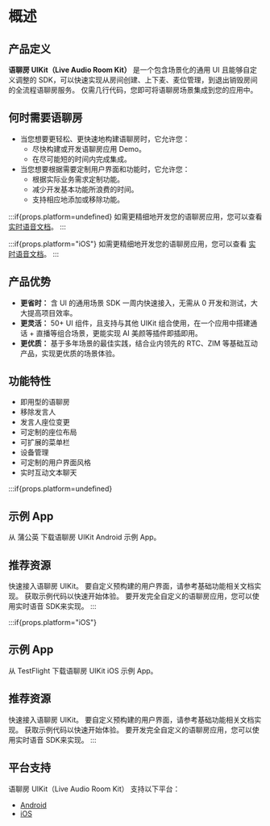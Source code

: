 # 概述

## 产品定义

**语聊房 UIKit（Live Audio Room Kit）** 是一个包含场景化的通用 UI 且能够自定义调整的 SDK，可以快速实现从房间创建、上下麦、麦位管理，到退出销毁房间的全流程语聊房服务。 仅需几行代码，您即可将语聊房场景集成到您的应用中。


## 何时需要语聊房

- 当您想要更轻松、更快速地构建语聊房时，它允许您：
  - 尽快构建或开发语聊房应用 Demo。
  - 在尽可能短的时间内完成集成。
- 当您想要根据需要定制用户界面和功能时，它允许您：
  - 根据实际业务需求定制功能。
  - 减少开发基本功能所浪费的时间。
  - 支持相应地添加或移除功能。

:::if{props.platform=undefined}
如需更精细地开发您的语聊房应用，您可以查看 [实时语音文档](https://doc-zh.zego.im/article/overview?key=ExpressAudioSDK&platform=android&language=java)。
:::

:::if{props.platform="iOS"}
如需更精细地开发您的语聊房应用，您可以查看 [实时语音文档](https://doc-zh.zego.im/article/overview?key=ExpressAudioSDK&platform=ios&language=objective-c)。
:::

## 产品优势

-  **更省时：** 含 UI 的通用场景 SDK 一周内快速接入，无需从 0 开发和测试，大大提高项目效率。
- **更灵活：** 50+ UI 组件，且支持与其他 UIKit 组合使用，在一个应用中搭建通话 + 直播等组合场景，更能实现 AI 美颜等插件即插即用。
- **更优质：** 基于多年场景的最佳实践，结合业内领先的 RTC、ZIM 等基础互动产品，实现更优质的场景体验。



## 功能特性

- 即用型的语聊房
- 移除发言人
- 发言人座位变更
- 可定制的座位布局
- 可扩展的菜单栏
- 设备管理
- 可定制的用户界面风格
- 实时互动文本聊天

:::if{props.platform=undefined}
## 示例 App

<CardGroup cols={2}>
  <Card title="蒲公英" href="https://www.pgyer.com/XIO8"  target="_blank">
  从 蒲公英 下载语聊房 UIKit Android 示例 App。
</Card>
</CardGroup>

## 推荐资源

<CardGroup cols={2}>
  <Card title="快速开始" href="/live-audio-room-kit-android/quick-start">
    快速接入语聊房 UIKit。
  </Card>
  <Card title="自定义预构建的用户界面"  href="/live-audio-room-kit-android/custom-prebuilt-features/overview">
    要自定义预构建的用户界面，请参考基础功能相关文档实现。
  </Card>
  <Card title="示例代码"  href="https://github.com/ZEGOCLOUD/zego_uikit_prebuilt_live_audio_room_example_android" target="_blank">
    获取示例代码以快速开始体验。
  </Card>
  <Card title="使用实时语言 SDK 完全定制"  href="https://doc-zh.zego.im/article/overview?key=ExpressAudioSDK&platform=android&language=java" target="_blank">
    要开发完全自定义的语聊房应用，您可以使用实时语音 SDK来实现。
  </Card>
</CardGroup>
:::

:::if{props.platform="iOS"}
## 示例 App

<CardGroup cols={2}>
  <Card title="TestFlight" href="https://testflight.apple.com/join/anghiToS" target="_blank">
  从 TestFlight 下载语聊房 UIKit iOS 示例 App。
</Card>
</CardGroup>

## 推荐资源

<CardGroup cols={2}>
  <Card title="快速开始" href="/live-audio-room-kit-android/quick-start">
    快速接入语聊房 UIKit。
  </Card>
  <Card title="自定义预构建的用户界面"  href="/live-audio-room-kit-android/custom-prebuilt-features/overview">
    要自定义预构建的用户界面，请参考基础功能相关文档实现。
  </Card>
  <Card title="示例代码"  href="https://github.com/ZEGOCLOUD/zego_uikit_prebuilt_live_audio_room_example_ios"  target="_blank">
    获取示例代码以快速开始体验。
  </Card>
  <Card title="使用实时语言 SDK 完全定制"  href="https://doc-zh.zego.im/article/overview?key=ExpressAudioSDK&platform=ios&language=objective-c"  target="_blank">
    要开发完全自定义的语聊房应用，您可以使用实时语音 SDK来实现。
  </Card>
</CardGroup>
:::

## 平台支持

语聊房 UIKit（Live Audio Room Kit） 支持以下平台：

- [Android](https://doc-zh.zego.im/live-audio-room-kit-android/overview)
- [iOS](https://doc-zh.zego.im/live-audio-room-kit-ios/overview) 